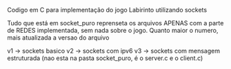 Codigo em C para implementação do jogo Labirinto utilizando sockets

Tudo que está em socket_puro reprenseta os arquivos APENAS com a parte de REDES implementada, sem nada sobre o jogo.
Quanto maior o numero, mais atualizada a versao do arquivo

v1 -> sockets basico
v2 -> sockets com ipv6
v3 -> sockets com mensagem estruturada (nao esta na pasta socket_puro, é o server.c e o client.c)
